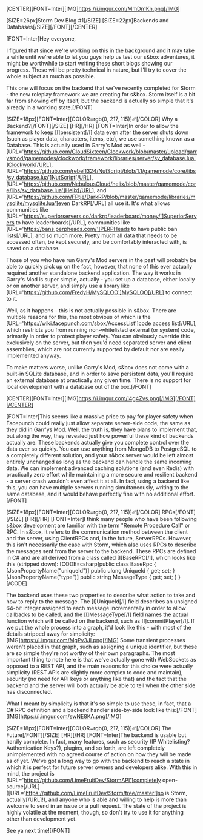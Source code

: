 [CENTER][FONT=Inter][IMG]https://i.imgur.com/MmDn1Kn.png[/IMG]

[SIZE=26px]Storm Dev Blog #1[/SIZE]
[SIZE=22px]Backends and Databases[/SIZE][/FONT][/CENTER]


[FONT=Inter]Hey everyone,

I figured that since we're working on this in the background and it may take a while until we're able to let you guys help us test our s&box adventures, it might be worthwhile to start writing these short blogs showing our progress. These will be pretty technical in nature, but I'll try to cover the whole subject as much as possible.

This one will focus on the backend that we've recently completed for Storm - the new roleplay framework we are creating for s&box. Storm itself is a bit far from showing off by itself, but the backend is actually so simple that it's already in a working state.[/FONT]

[SIZE=18px][FONT=Inter][COLOR=rgb(0, 217, 115)]␥[/COLOR] Why a Backend?[/FONT][/SIZE]
[HR][/HR]
[FONT=Inter]In order to allow the framework to keep [I]persistent[/I] data even after the server shuts down (such as player data, characters, items, etc), we use something known as a Database. This is actually used in Garry's Mod as well - [URL='https://github.com/CloudSixteen/Clockwork/blob/master/upload/garrysmod/gamemodes/clockwork/framework/libraries/server/sv_database.lua']Clockwork[/URL], [URL='https://github.com/rebel1324/NutScript/blob/1.1/gamemode/core/libs/sv_database.lua']NutScript[/URL], [URL='https://github.com/NebulousCloud/helix/blob/master/gamemode/core/libs/sv_database.lua']Helix[/URL], and [URL='https://github.com/FPtje/DarkRP/blob/master/gamemode/libraries/mysqlite/mysqlite.lua']even DarkRP[/URL] all use it. It's what allows communities like [URL='https://superiorservers.co/darkrp/leaderboard/money/']SuperiorServers to have leaderboards[/URL], communities like [URL='https://bans.perpheads.com/']PERPHeads to have public ban lists[/URL], and so much more. Pretty much all data that needs to be accessed often, be kept securely, and be comfortably interacted with, is saved on a database.

Those of you who have run Garry's Mod servers in the past will probably be able to quickly pick up on the fact, however, that none of this ever actually required another standalone backend application. The way it works in Garry's Mod is super simple, actually - you set up a database, either locally or on another server, and simply use a library like [URL='https://github.com/FredyH/MySQLOO']MySQLOO[/URL] to connect to it.

Well, as it happens - this is not actually possible in s&box. There are multiple reasons for this, the most obvious of which is the [URL='https://wiki.facepunch.com/sbox/AccessList']code access list[/URL], which restricts you from running non-whitelisted external (or system) code, primarily in order to protect player safety. You can obviously override this exclusively on the server, but then you'd need separated server and client assemblies, which are not currently supported by default nor are easily implemented anyway.

To make matters worse, unlike Garry's Mod, s&box does not come with a built-in SQLite database, and in order to save persistent data, you'll require an external database at practically any given time. There is no support for local development with a database out of the box.[/FONT]

[CENTER][FONT=Inter][IMG]https://i.imgur.com/i4g4Zvs.png[/IMG][/FONT][/CENTER]

[FONT=Inter]This seems like a massive price to pay for player safety when Facepunch could really just allow separate server-side code, the same as they did in Garr'ys Mod. Well, the truth is, they have plans to implement that, but along the way, they revealed just how powerful these kind of backends actually are.
These backends actually give you complete control over the data ever so quickly. You can use anything from MongoDB to PostgreSQL to a completely different solution, and your s&box server would be left almost entirely unchanged as long as the backend can handle the same incoming data. We can implement advanced caching solutions (and even Redis) with practically zero effort while maintaining a more secure and resilient backend - a server crash wouldn't even affect it at all.
In fact, using a backend like this, you can have multiple servers running simultaneously, writing to the same database, and it would behave perfectly fine with no additional effort.[/FONT]


[SIZE=18px][FONT=Inter][COLOR=rgb(0, 217, 115)]␥[/COLOR] RPCs[/FONT][/SIZE]
[HR][/HR]
[FONT=Inter]I think many people who have been following s&box development are familiar with the term "Remote Procedure Call" or RPC. In s&box, it refers to the communication method between the client and the server, using ClientRPCs and, in the future, ServerRPCs. However, this isn't necessarily the case with Storm, which also uses RPCs to describe the messages sent from the server to the backend. These RPCs are defined in C# and are all derived from a class called [I]BaseRPC[/I], which looks like this (stripped down):
[CODE=csharp]public class BaseRpc
{
    [JsonPropertyName("uniqueId")] public ulong  UniqueId    { get; set; }
    [JsonPropertyName("type")]     public string MessageType { get; set; }
}[/CODE]

The backend uses these two properties to describe what action to take and how to reply to the message. The [I]UniqueId[/I] field describes an unsigned 64-bit integer assigned to each message incrementally in order to allow callbacks to be called, and the [I]MessageType[/I] field names the actual function which will be called on the backend, such as [I]commitPlayer[/I].
If we put the whole process into a graph, it'd look like this - with most of the details stripped away for simplicity:
[IMG]https://i.imgur.com/MgPv3Jl.png[/IMG]
Some transient processes weren't placed in that graph, such as assigning a unique identifier, but these are so simple they're not worthy of their own paragraphs. The most important thing to note here is that we've actually gone with WebSockets as opposed to a REST API, and the main reasons for this choice were actually simplicity (REST APIs are slightly more complex to code and maintain), security (no need for API keys or anything like that) and the fact that the backend and the server will both actually be able to tell when the other side has disconnected.

What I meant by simplicity is that it's so simple to use these, in fact, that a C# RPC definition and a backend handler side-by-side look like this:[/FONT]
[IMG]https://i.imgur.com/swNE8KA.png[/IMG]

[SIZE=18px][FONT=Inter][COLOR=rgb(0, 217, 115)]␥[/COLOR] The Future[/FONT][/SIZE]
[HR][/HR]
[FONT=Inter]The backend is usable but hardly complete. In fact, many features, such as security (IP Whitelisting? Authentication Keys?), plugins, and so forth, are left completely unimplemented with no agreed course of action on how they will be made as of yet. We've got a long way to go with the backend to reach a state in which it is perfect for future server owners and developers alike.
With this in mind, the project is [URL='https://github.com/LimeFruitDev/StormAPI']completely open-source[/URL] ([URL='https://github.com/LimeFruitDev/Storm/tree/master']so is Storm, actually[/URL]!), and anyone who is able and willing to help is more than welcome to send in an issue or a pull request. The state of the project is highly volatile at the moment, though, so don't try to use it for anything other than development yet.

See ya next time![/FONT]